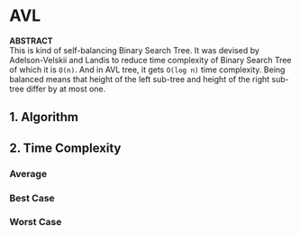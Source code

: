 # AVL   

**ABSTRACT**   
This is kind of self-balancing Binary Search Tree. 
It was devised by Adelson-Velskii and Landis to reduce time complexity of Binary Search Tree of which it is `O(n)`. 
And in AVL tree, it gets `O(log n)` time complexity. 
Being balanced means that height of the left sub-tree and height of the right sub-tree differ by at most one.    

## 1. Algorithm      


## 2. Time Complexity   

### Average   

   
### Best Case   


### Worst Case   

